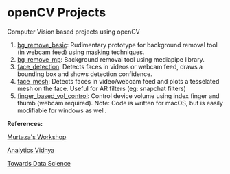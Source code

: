 # openCV Projects
Computer Vision based projects using openCV

1) [bg_remove_basic](https://github.com/Gau17/openCV/blob/main/bg_remove_basic): Rudimentary prototype for background removal tool (in webcam feed) using masking techniques.
2) [bg_remove_mp](https://github.com/Gau17/openCV/blob/main/bg_remove_mp): Background removal tool using mediapipe library.
3) [face_detection](https://github.com/Gau17/openCV/blob/main/face_detection): Detects faces in videos or webcam feed, draws a bounding box and shows detection confidence.
4) [face_mesh](https://github.com/Gau17/openCV/blob/main/face_mesh): Detects faces in video/webcam feed and plots a tesselated mesh on the face. Useful for AR filters (eg: snapchat filters)
6) [finger_based_vol_control](https://github.com/Gau17/openCV/blob/main/finger_based_vol_control): Control device volume using index finger and thumb (webcam required). Note: Code is written for macOS, but is easily modifiable for windows as well.

**References:**

[Murtaza's Workshop](https://www.youtube.com/channel/UCYUjYU5FveRAscQ8V21w81A)

[Analytics Vidhya](https://medium.com/analytics-vidhya)

[Towards Data Science](https://towardsdatascience.com)
